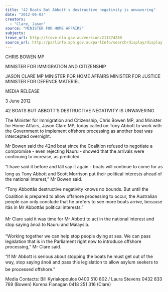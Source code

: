 ```yaml
---
title: "42 Boats But Abbott's destructive negativity is unwavering"
date: "2012-06-03"
creators:
  - "Clare, Jason"
source: "MINISTER FOR HOME AFFAIRS"
subjects:
trove_url: http://trove.nla.gov.au/version/211374280
source_url: http://parlinfo.aph.gov.au/parlInfo/search/display/display.w3p;query=Id%3A%22media/pressrel/1688810%22
---
```


 CHRIS BOWEN MP 

 MINISTER FOR IMMIGRATION AND CITIZENSHIP   

 JASON CLARE MP  MINISTER FOR HOME AFFAIRS  MINISTER FOR JUSTICE  MINISTER FOR DEFENCE MATERIEL 

 

 MEDIA RELEASE 

 

 3 June 2012 

 

 42 BOATS BUT ABBOTT’S DESTRUCTIVE NEGATIVITY IS  UNWAVERING   

 The Minister for Immigration and Citizenship, Chris Bowen MP, and Minister for Home  Affairs, Jason Clare MP, today called on Tony Abbott to work with the Government to  implement offshore processing as another boat was intercepted overnight.   

 Mr Bowen said the 42nd boat since the Coalition refused to negotiate a compromise - even  rejecting Nauru - showed that the arrivals were continuing to increase, as predicted.   

 “I have said it before and Iâll say it again - boats will continue to come for as long as Tony  Abbott and Scott Morrison put their political interests ahead of the national interest,” Mr  Bowen said.   

 “Tony Abbottâs destructive negativity knows no bounds. But until the Coalition is prepared to  allow offshore processing to occur, the Australian people can only conclude that he prefers  to see more boats arrive, because itâs in Mr Abbottâs political interests.”   

 Mr Clare said it was time for Mr Abbott to act in the national interest and stop saying ânoâ to  Nauru and Malaysia.   

 “Working together we can help stop people dying at sea. We can pass legislation that is in  the Parliament right now to introduce offshore processing,” Mr Clare said.   

 “If Mr Abbott is serious about stopping the boats he must get out of the way, stop saying  ânoâ and pass this legislation to allow asylum seekers to be processed offshore.”   

 Media Contacts: Bill Kyriakopoulos 0400 510 802 / Laura Stevens 0432 833 769 (Bowen)  Korena Flanagan 0418 251 316 (Clare)   

